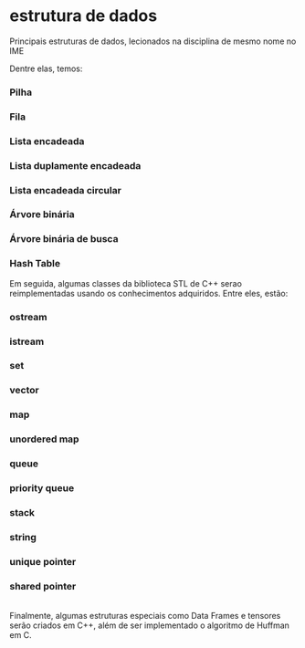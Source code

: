 # estrutura de dados
Principais estruturas de dados, lecionados na disciplina de mesmo nome no IME

Dentre elas, temos:

### Pilha
### Fila
### Lista encadeada
### Lista duplamente encadeada
### Lista encadeada circular
### Árvore binária
### Árvore binária de busca
### Hash Table
Em seguida, algumas classes da biblioteca STL de C++ serao reimplementadas usando os conhecimentos adquiridos. Entre eles, estão:

### ostream
### istream
### set
### vector
### map
### unordered map
### queue
### priority queue
### stack
### string
### unique pointer
### shared pointer
 <br> Finalmente, algumas estruturas especiais como Data Frames e tensores serão criados em C++, além de ser implementado o algoritmo de Huffman em C.
